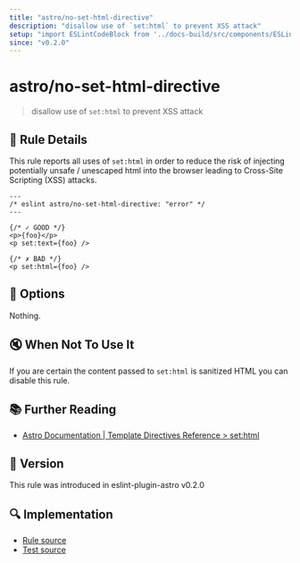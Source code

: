 ```yaml
---
title: "astro/no-set-html-directive"
description: "disallow use of `set:html` to prevent XSS attack"
setup: "import ESLintCodeBlock from '../docs-build/src/components/ESLintCodeBlockWrap.astro'"
since: "v0.2.0"
---
```


# astro/no-set-html-directive

> disallow use of `set:html` to prevent XSS attack

## :book: Rule Details

This rule reports all uses of `set:html` in order to reduce the risk of injecting potentially unsafe / unescaped html into the browser leading to Cross-Site Scripting (XSS) attacks.

<ESLintCodeBlock>

<!--eslint-skip-->

```astro
---
/* eslint astro/no-set-html-directive: "error" */
---

{/* ✓ GOOD */}
<p>{foo}</p>
<p set:text={foo} />

{/* ✗ BAD */}
<p set:html={foo} />
```

</ESLintCodeBlock>

## :wrench: Options

Nothing.

## :mute: When Not To Use It

If you are certain the content passed to `set:html` is sanitized HTML you can disable this rule.

## :books: Further Reading

- [Astro Documentation | Template Directives Reference > set:html](https://docs.astro.build/en/reference/directives-reference/#sethtml)

## :rocket: Version

This rule was introduced in eslint-plugin-astro v0.2.0

## :mag: Implementation

- [Rule source](https://github.com/ota-meshi/eslint-plugin-astro/blob/main/src/rules/no-set-html-directive.ts)
- [Test source](https://github.com/ota-meshi/eslint-plugin-astro/blob/main/tests/src/rules/no-set-html-directive.ts)
